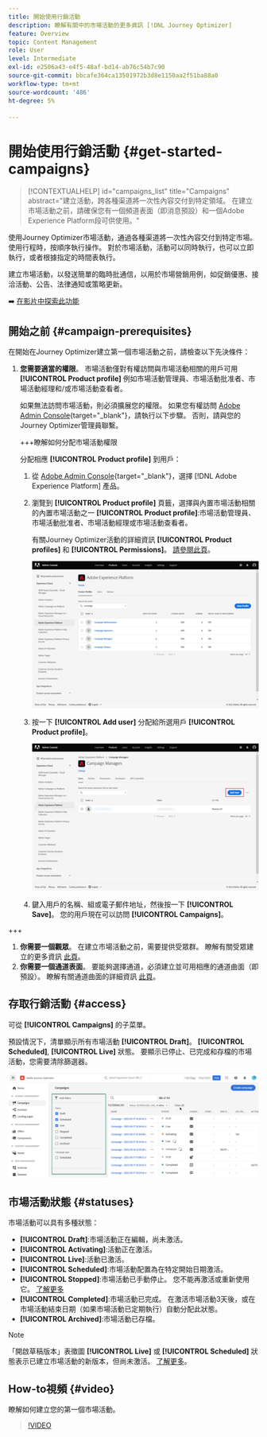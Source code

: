 ```yaml
---
title: 開始使用行銷活動
description: 瞭解有關中的市場活動的更多資訊 [!DNL Journey Optimizer]
feature: Overview
topic: Content Management
role: User
level: Intermediate
exl-id: e2506a43-e4f5-48af-bd14-ab76c54b7c90
source-git-commit: bbcafe364ca13501972b3d8e1150aa2f51ba88a0
workflow-type: tm+mt
source-wordcount: '486'
ht-degree: 5%

---
```


# 開始使用行銷活動 {#get-started-campaigns}

>[!CONTEXTUALHELP]
>id="campaigns_list"
>title="Campaigns"
>abstract="建立活動，跨各種渠道將一次性內容交付到特定領域。 在建立市場活動之前，請確保您有一個頻道表面（即消息預設）和一個Adobe Experience Platform段可供使用。"

使用Journey Optimizer市場活動，通過各種渠道將一次性內容交付到特定市場。 使用行程時，按順序執行操作。 對於市場活動，活動可以同時執行，也可以立即執行，或者根據指定的時間表執行。

建立市場活動，以發送簡單的臨時批通信，以用於市場營銷用例，如促銷優惠、接洽活動、公告、法律通知或策略更新。

➡️ [在影片中探索此功能](#video)

<!--You can create two types of campaigns:

* **Scheduled campaigns** allow for simple ad-hoc batch communications for marketing use cases like promotional offers, engagement campaigns, announcements, legal notices, or policy updates.
* **API Triggered Campaigns** allow for simple transactional/operational messages with REST APIs (password reset, card abandonment, etc.), where the need may involve personalization using profile attributes and contextual data from payload.-->

## 開始之前 {#campaign-prerequisites}

在開始在Journey Optimizer建立第一個市場活動之前，請檢查以下先決條件：

1. **您需要適當的權限**。 市場活動僅對有權訪問與市場活動相關的用戶可用 **[!UICONTROL Product profile]** 例如市場活動管理員、市場活動批准者、市場活動經理和/或市場活動查看者。

   如果無法訪問市場活動，則必須擴展您的權限。 如果您有權訪問 [Adobe Admin Console](https://adminconsole.adobe.com/){target=&quot;_blank&quot;}，請執行以下步驟。 否則，請與您的Journey Optimizer管理員聯繫。

   +++瞭解如何分配市場活動權限

   分配相應 **[!UICONTROL Product profile]** 到用戶：

   1. 從 [Adobe Admin Console](https://adminconsole.adobe.com/){target=&quot;_blank&quot;}，選擇 [!DNL Adobe Experience Platform] 產品。

   1. 瀏覽到 **[!UICONTROL Product profile]** 頁籤，選擇與內置市場活動相關的內置市場活動之一 **[!UICONTROL Product profile]**:市場活動管理員、市場活動批准者、市場活動經理或市場活動查看者。

      有關Journey Optimizer活動的詳細資訊 **[!UICONTROL Product profiles]** 和 **[!UICONTROL Permissions]**。 [請參閱此頁](../administration/ootb-product-profiles.md)。

      ![](assets/do-not-localize/admin_1.png)

   1. 按一下 **[!UICONTROL Add user]** 分配給所選用戶 **[!UICONTROL Product profile]**。

      ![](assets/do-not-localize/admin_2.png)

   1. 鍵入用戶的名稱、組或電子郵件地址，然後按一下 **[!UICONTROL Save]**。
   您的用戶現在可以訪問 **[!UICONTROL Campaigns]**。

+++

1. **你需要一個觀眾**。 在建立市場活動之前，需要提供受眾群。 瞭解有關受眾建立的更多資訊 [此頁](../segment/about-segments.md)。
1. **你需要一個通道表面**。 要能夠選擇通道，必須建立並可用相應的通道曲面（即預設）。 瞭解有關通道曲面的詳細資訊 [此頁](../configuration/channel-surfaces.md)。

## 存取行銷活動 {#access}

可從 **[!UICONTROL Campaigns]** 的子菜單。

預設情況下，清單顯示所有市場活動 **[!UICONTROL Draft]**。 **[!UICONTROL Scheduled]**, **[!UICONTROL Live]** 狀態。 要顯示已停止、已完成和存檔的市場活動，您需要清除篩選器。

![](assets/create-campaign-list.png)

## 市場活動狀態 {#statuses}

市場活動可以具有多種狀態：

* **[!UICONTROL Draft]**:市場活動正在編輯，尚未激活。
* **[!UICONTROL Activating]**:活動正在激活。
* **[!UICONTROL Live]**:活動已激活。
* **[!UICONTROL Scheduled]**:市場活動配置為在特定開始日期激活。
* **[!UICONTROL Stopped]**:市場活動已手動停止。 您不能再激活或重新使用它。 [了解更多](modify-stop-campaign.md#stop)
* **[!UICONTROL Completed]**:市場活動已完成。 在激活市場活動3天後，或在市場活動結束日期（如果市場活動已定期執行）自動分配此狀態。
* **[!UICONTROL Archived]**:市場活動已存檔。

>[!NOTE]
>
>「開啟草稿版本」表徵圖 **[!UICONTROL Live]** 或 **[!UICONTROL Scheduled]** 狀態表示已建立市場活動的新版本，但尚未激活。 [了解更多](modify-stop-campaign.md#modify)。

## How-to視頻 {#video}

瞭解如何建立您的第一個市場活動。

>[!VIDEO](https://video.tv.adobe.com/v/346680?quality=12)
